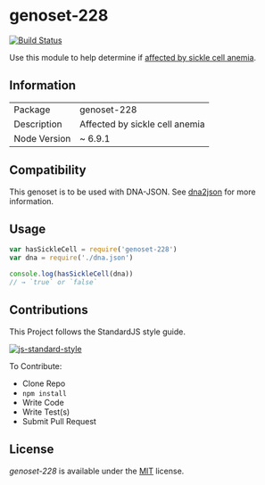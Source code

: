 # genoset-228
[![Build Status](https://travis-ci.org/calweb/genoset-228.png?branch=master)](https://travis-ci.org/calweb/genoset-228)

Use this module to help determine if [affected by sickle cell anemia](http://www.snpedia.com/index.php/Gs228).

## Information

<table>
<tr>
<td>Package</td><td>genoset-228</td>
</tr>
<tr>
<td>Description</td>
<td>Affected by sickle cell anemia</td>
</tr>
<tr>
<td>Node Version</td>
<td>~ 6.9.1</td>
</tr>
</table>

## Compatibility

This genoset is to be used with DNA-JSON. See [dna2json](https://github.com/genomejs/dna2json) for more information.

## Usage

```js
var hasSickleCell = require('genoset-228')
var dna = require('./dna.json')

console.log(hasSickleCell(dna))
// → `true` or `false`
```

## Contributions

This Project follows the StandardJS style guide.

[![js-standard-style](https://cdn.rawgit.com/feross/standard/master/badge.svg)](https://github.com/feross/standard)

To Contribute:

- Clone Repo
- `npm install`
- Write Code
- Write Test(s)
- Submit Pull Request

## License

_genoset-228_ is available under the [MIT](https://mths.be/mit) license.
